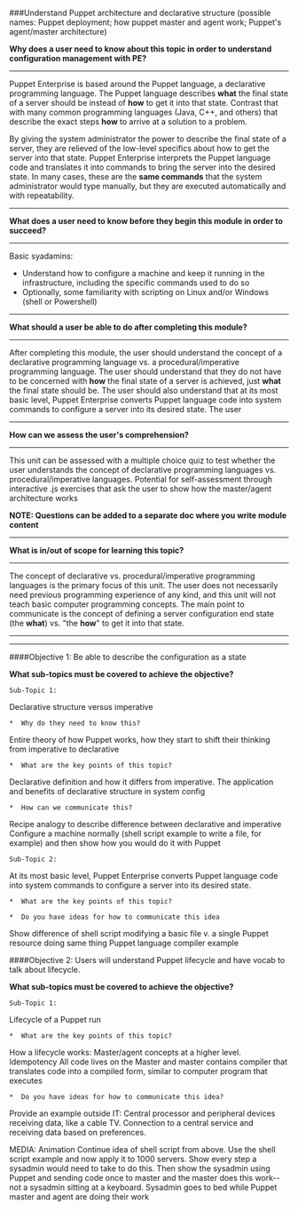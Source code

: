 ###Understand Puppet architecture and declarative structure (possible names: Puppet deployment; how puppet master and agent work; Puppet's agent/master architecture)
	

__Why does a user need to know about this topic in order to understand configuration management with PE?__

___
Puppet Enterprise is based around the Puppet language, a declarative programming language. The Puppet language describes **what** the final state of a server should be instead of **how** to get it into that state. Contrast that with many common programming languages (Java, C++, and others) that describe the exact steps **how** to arrive at a solution to a problem.

By giving the system administrator the power to describe the final state of a server, they are relieved of the low-level specifics about how to get the server into that state. Puppet Enterprise interprets the Puppet language code and translates it into commands to bring the server into the desired state. In many cases, these are the **same commands** that the system administrator would type manually, but they are executed automatically and with repeatability.
___
  
__What does a user need to know before they begin this module in order to succeed?__
___
Basic syadamins:

* Understand how to configure a machine and keep it running in the infrastructure, including the specific commands used to do so
* Optionally, some familiarity with scripting on Linux and/or Windows (shell or Powershell)

___

__What should a user be able to do after completing this module?__
___

After completing this module, the user should understand the concept of a declarative programming language vs. a procedural/imperative programming language. The user should understand that they do not have to be concerned with **how** the final state of a server is achieved, just **what** the final state should be. The user should also understand that at its most basic level, Puppet Enterprise converts Puppet language code into system commands to configure a server into its desired state. The user 
___

__How can we assess the user's comprehension?__
___

This unit can be assessed with a multiple choice quiz to test whether the user understands the concept of declarative programming languages vs. procedural/imperative languages.
Potential for self-assessment through interactive .js exercises that ask the user to show how the master/agent architecture works

**NOTE: Questions can be added to a separate doc where you write module content**
___

__What is in/out of scope for learning this topic?__
___

The concept of declarative vs. procedural/imperative programming languages is the primary focus of this unit. The user does not necessarily need previous programming experience of any kind, and this unit will not teach basic computer programming concepts. The main point to communicate is the concept of defining a server configuration end state (the **what**) vs. "the **how**" to get it into that state.
___

____

####Objective 1: Be able to describe the configuration as a state

__What sub-topics must be covered to achieve the objective?__


	Sub-Topic 1:
Declarative structure versus imperative
	
	*  Why do they need to know this?  
Entire theory of how Puppet works, how they start to shift their thinking from imperative to declarative


	*  What are the key points of this topic?
Declarative definition and how it differs from imperative.
The application and benefits of declarative structure in system config


	*  How can we communicate this?

Recipe analogy to describe difference between declarative and imperative
Configure a machine normally (shell script example to write a file, for example) and then show how you would do it with Puppet


	Sub-Topic 2:
At its most basic level, Puppet Enterprise converts Puppet language code into system commands to configure a server into its desired state.		
	
	*  What are the key points of this topic?

	*  Do you have ideas for how to communicate this idea
Show difference of shell script modifying a basic file v. a single Puppet resource doing same thing
Puppet language compiler example

	

####Objective 2: Users will understand Puppet lifecycle and have vocab to talk about lifecycle.

__What sub-topics must be covered to achieve the objective?__


	Sub-Topic 1:
Lifecycle of a Puppet run		
	
	*  What are the key points of this topic?

How a lifecycle works: Master/agent concepts at a higher level.
Idempotency
All code lives on the Master and master contains compiler that translates code into a compiled form, similar to computer program that executes

	*  Do you have ideas for how to communicate this idea?
Provide an example outside IT: Central processor and peripheral devices receiving data, like a cable TV. Connection to a central service and receiving data based on preferences.

MEDIA: Animation 
Continue idea of shell script from above. Use the shell script example and now apply it to 1000 servers. Show every step a sysadmin would need to take to do this. Then show the sysadmin using Puppet and sending code once to master and the master does this work--not a sysadmin sitting at a keyboard. Sysadmin goes to bed while Puppet master and agent are doing their work

